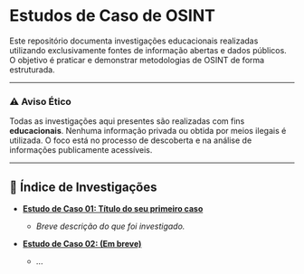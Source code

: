 # Estudos de Caso de OSINT

Este repositório documenta investigações educacionais realizadas utilizando exclusivamente fontes de informação abertas e dados públicos. O objetivo é praticar e demonstrar metodologias de OSINT de forma estruturada.

---

### ⚠️ Aviso Ético

Todas as investigações aqui presentes são realizadas com fins **educacionais**. Nenhuma informação privada ou obtida por meios ilegais é utilizada. O foco está no processo de descoberta e na análise de informações publicamente acessíveis.

---

## 📂 Índice de Investigações

* **[Estudo de Caso 01: Título do seu primeiro caso](https://github.com/DaviLuanMain/OSINT-Case-Studies/blob/main/caso-01/README.md)**
    * *Breve descrição do que foi investigado.*

* **[Estudo de Caso 02: (Em breve)]()**
    * *...*
